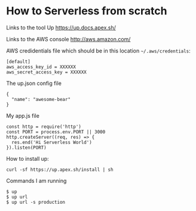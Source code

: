 # How to Serverless from scratch

Links to the tool Up
https://up.docs.apex.sh/

Links to the AWS console
http://aws.amazon.com/

AWS credidentials file which should be in this location `~/.aws/credentials`:
```
[default]
aws_access_key_id = XXXXXX
aws_secret_access_key = XXXXXX
```

The up.json config file
```
{
  "name": "awesome-bear"
}
```

My app.js file
```
const http = require('http')
const PORT = process.env.PORT || 3000
http.createServer((req, res) => {
  res.end('Hi Serverless World')
}).listen(PORT)
```

How to install up:
```
curl -sf https://up.apex.sh/install | sh
```

Commands I am running
```
$ up
$ up url
$ up url -s production
```
